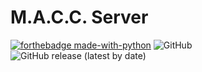 # M.A.C.C. Server
[![forthebadge made-with-python](http://ForTheBadge.com/images/badges/made-with-python.svg)](https://www.python.org/)
![GitHub](https://img.shields.io/github/license/3top1a/M.A.C.C.-server?color=critical&style=for-the-badge)
![GitHub release (latest by date)](https://img.shields.io/github/v/release/3top1a/M.A.C.C.-server?style=for-the-badge)
